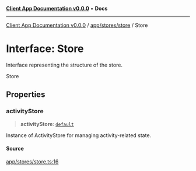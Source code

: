 [**Client App Documentation v0.0.0**](../../../../README.md) • **Docs**

***

[Client App Documentation v0.0.0](../../../../README.md) / [app/stores/store](../README.md) / Store

# Interface: Store

Interface representing the structure of the store.

 Store

## Properties

### activityStore

> **activityStore**: [`default`](../../activityStore/classes/default.md)

Instance of ActivityStore for managing activity-related state.

#### Source

[app/stores/store.ts:16](https://github.com/jimmykurian/Reactivities/blob/41c65456cc86c8f767cf2b3fae7f0fff76c6e321/client-app/src/app/stores/store.ts#L16)
